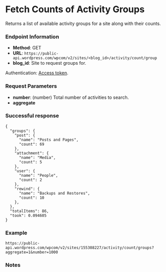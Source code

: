 # Fetch Counts of Activity Groups

Returns a list of available activity groups for a site along with their counts.

### Endpoint Information

- __Method__: GET
- __URL__: `https://public-api.wordpress.com/wpcom/v2/sites/<blog_id>/activity/count/group`
- __blog_id__: Site to request groups for.

Authentication: [Access token](/jetpack/jetpack-start-endpoints/authentication.md).

### Request Parameters

- __number__: (number) Total number of activities to search.
- __aggregate__

### Successful response

```
{
  "groups": {
    "post": {
      "name": "Posts and Pages",
      "count": 69
    },
    "attachment": {
      "name": "Media",
      "count": 5
    },
    "user": {
      "name": "People",
      "count": 2
    },
    "rewind": {
      "name": "Backups and Restores",
      "count": 10
    },
  },
  "totalItems": 86,
  "took": 0.094605
}
```

### Example

`https://public-api.wordpress.com/wpcom/v2/sites/155308227/activity/count/groups?aggregate=1&number=1000`

### Notes



